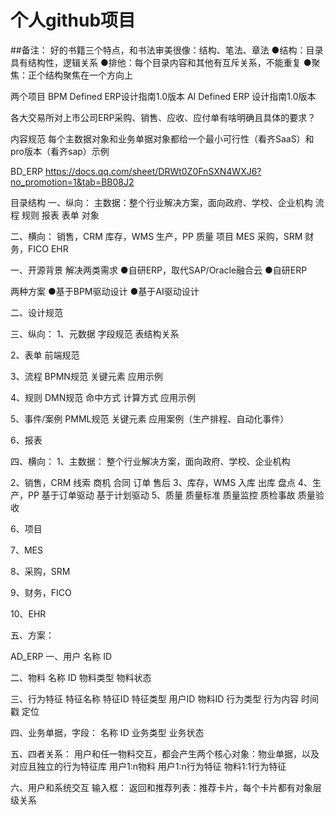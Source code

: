 # 个人github项目

##备注：
好的书籍三个特点，和书法审美很像：结构、笔法、章法
●结构：目录具有结构性，逻辑关系
●排他：每个目录内容和其他有互斥关系，不能重复
●聚焦：正个结构聚焦在一个方向上

两个项目
BPM Defined ERP设计指南1.0版本
AI Defined ERP 设计指南1.0版本

各大交易所对上市公司ERP采购、销售、应收、应付单有啥明确且具体的要求？

内容规范
每个主数据对象和业务单据对象都给一个最小可行性（看齐SaaS）和pro版本（看齐sap）示例


BD_ERP
https://docs.qq.com/sheet/DRWt0Z0FnSXN4WXJ6?no_promotion=1&tab=BB08J2

目录结构
一、纵向：
主数据：整个行业解决方案，面向政府、学校、企业机构
流程
规则
报表
表单
对象


二、横向：
销售，CRM
库存，WMS
生产，PP
质量
项目
MES
采购，SRM
财务，FICO
EHR


一、开源背景
解决两类需求
●自研ERP，取代SAP/Oracle融合云
●自研ERP

两种方案
●基于BPM驱动设计
●基于AI驱动设计

二、设计规范




三、纵向：
1、元数据
字段规范
表结构关系

2、表单
前端规范

3、流程
BPMN规范
关键元素
应用示例

4、规则
DMN规范
命中方式
计算方式
应用示例

5、事件/案例
PMML规范
关键元素
应用案例（生产排程、自动化事件）

6、报表

四、横向：
1、主数据：
整个行业解决方案，面向政府、学校、企业机构

2、销售，CRM
线索
商机
合同
订单
售后
3、库存，WMS
入库
出库
盘点
4、生产，PP
基于订单驱动
基于计划驱动
5、质量
质量标准
质量监控
质检事故
质量验收


6、项目


7、MES


8、采购，SRM


9、财务，FICO


10、EHR



五、方案：


AD_ERP
一、用户
名称
ID


二、物料
名称
ID
物料类型
物料状态

三、行为特征
特征名称
特征ID
特征类型
用户ID
物料ID
行为类型
行为内容
时间戳
定位


四、业务单据，字段：
名称
ID
业务类型
业务状态


五、四者关系：
用户和任一物料交互，都会产生两个核心对象：物业单据，以及对应且独立的行为特征库
用户1:n物料
用户1:n行为特征
物料1:1行为特征

六、用户和系统交互
输入框：
返回和推荐列表：推荐卡片，每个卡片都有对象层级关系



